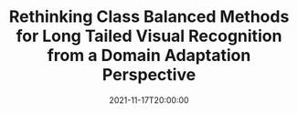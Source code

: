 ---
type: lecture
date: 2021-11-17T20:00:00
title: "Rethinking Class Balanced Methods for Long Tailed Visual Recognition from a Domain Adaptation Perspective"
thumbnail: 
presenter: Taibiao Zhao
links: 
    - url: /static_files/slides/Taibiao Zhao Nov 17.pdf
      name: slides
    - url: https://youtu.be/Twe8TQx0XU4
      name: video
---